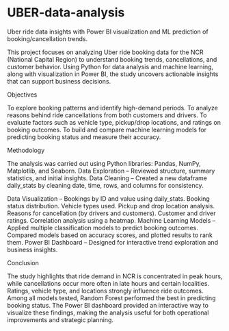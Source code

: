 # UBER-data-analysis
Uber ride data insights with Power BI visualization and ML prediction of booking/cancellation trends. 

This project focuses on analyzing Uber ride booking data for the NCR (National Capital Region) to understand booking trends, cancellations, and customer behavior. Using Python for data analysis and machine learning, along with visualization in Power BI, the study uncovers actionable insights that can support business decisions.

Objectives

To explore booking patterns and identify high-demand periods.
To analyze reasons behind ride cancellations from both customers and drivers.
To evaluate factors such as vehicle type, pickup/drop locations, and ratings on booking outcomes.
To build and compare machine learning models for predicting booking status and measure their accuracy.

Methodology

The analysis was carried out using Python libraries: Pandas, NumPy, Matplotlib, and Seaborn.
Data Exploration – Reviewed structure, summary statistics, and initial insights.
Data Cleaning – Created a new dataframe daily_stats by cleaning date, time, rows, and columns for consistency.

Data Visualization –
Bookings by ID and value using daily_stats.
Booking status distribution.
Vehicle types used.
Pickup and drop location analysis.
Reasons for cancellation (by drivers and customers).
Customer and driver ratings.
Correlation analysis using a heatmap.
Machine Learning Models – Applied multiple classification models to predict booking outcomes. Compared models based on accuracy scores, and plotted results to rank them.
Power BI Dashboard – Designed for interactive trend exploration and business insights.

Conclusion

The study highlights that ride demand in NCR is concentrated in peak hours, while cancellations occur more often in late hours and certain localities. Ratings, vehicle type, and locations strongly influence ride outcomes. Among all models tested, Random Forest performed the best in predicting booking status. The Power BI dashboard provided an interactive way to visualize these findings, making the analysis useful for both operational improvements and strategic planning.
